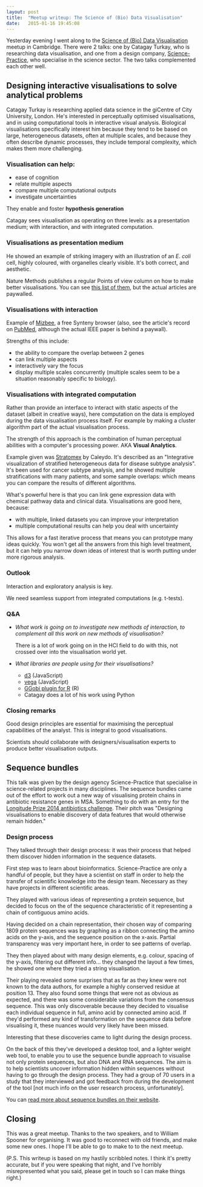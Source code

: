 ```yaml
---
layout: post
title:  "Meetup writeup: The Science of (Bio) Data Visualisation"
date:   2015-01-16 19:45:08
---
```


Yesterday evening I went along to the [Science of (Bio) Data Visualisation](http://www.meetup.com/Cambridge-Visualization-of-Biological-Information-Meetup/events/219018174/) meetup in Cambridge. There were 2 talks: one by Catagay Turkay, who is researching data visualisation, and one from a design company, [Science-Practice](http://science-practice.com/), who specialise in the science sector. The two talks complemented each other well.

## Designing interactive visualisations to solve analytical problems

Catagay Turkay is researching applied data science in the giCentre of City University, London. He's interested in perceptually optimised visualisations, and in using computational tools in interactive visual analysis. Biological visualisations specifically interest him because they tend to be based on large, heterogeneous datasets, often at multiple scales, and because they often describe dynamic processes, they include temporal complexity, which makes them more challenging.

### Visualisation can help:

- ease of cognition
- relate multiple aspects
- compare multiple computational outputs
- investigate uncertainties

They enable and foster **hypothesis generation**

Catagay sees visualisation as operating on three levels: as a presentation medium; with interaction, and with integrated computation.

### Visualisations as presentation medium

He showed an example of striking imagery with an illustration of an *E. coli* cell, highly coloured, with organelles clearly visible. It's both correct, and aesthetic.

Nature Methods publishes a regular Points of view column on how to make better visualisations. You can see [this list of them](http://blogs.nature.com/methagora/2013/07/data-visualization-points-of-view.html), but the actual articles are paywalled.

### Visualisations with interaction

Example of [Mizbee](http://www.cs.utah.edu/~miriah/mizbee/Overview.html), a free Synteny browser (also, see the article's record on [PubMed](http://www.ncbi.nlm.nih.gov/pubmed/19834152), although the actual IEEE paper is behind a paywall).

Strengths of this include:

- the ability to compare the overlap between 2 genes
- can link multiple aspects
- interactively vary the focus
- display multiple scales concurrently (multiple scales seem to be a situation reasonably specific to biology).

### Visualisations with integrated computation

Rather than provide an interface to interact with static aspects  of the dataset (albeit in creative ways), here computation on the data is employed during the data visualisation process itself. For example by making a cluster algorithm part of the actual visualisation process.

The strength of this approach is the combination of human perceptual abilities with a computer's processing power. AKA **Visual Analytics**.

Example given was [Stratomex](http://caleydo.github.io/projects/stratomex/) by Caleydo. It's described as an "Integrative visualization of stratified heterogeneous data for disease subtype analysis". It's been used for cancer subtype analysis, and he showed multiple stratifications with many patients, and some sample overlaps: which means you can compare the results of different algorithms.

What's powerful here is that you can link gene expression data with chemical pathway data and clinical data. Visualisations are good here, because:

- with multiple, linked datasets you can improve your interpretation
- multiple computational results  can help you deal with uncertainty

This allows for a fast iterative process that means you can prototype many ideas quickly. You won't get all the answers from this high level treatment, but it can help you narrow down ideas of interest that is worth putting under more rigorous analysis.

### Outlook

Interaction and exploratory analysis is key.

We need seamless support from integrated computations (e.g. t-tests).

### Q&A

- *What work is going on to investigate new methods of interaction, to complement all this work on new methods of visualisation?*

  There is a lot of work going on in the HCI field to do with this, not crossed over into the visualisation world yet.

- *What libraries are people using for their visualisations?*

  + [d3](http://d3js.org/) (JavaScript)
  + [vega](http://trifacta.github.io/vega/) (JavaScript)
  + [GGobi plugin for R](http://www.statmethods.net/advgraphs/interactive.html) (R)
  + Catagay does a lot of his work using Python

### Closing remarks

Good design principles are essential
for maximising the perceptual capabilities of the analyst. This is integral to good visualisations.

Scientists should collaborate with designers/visualisation experts to produce better visualisation outputs.

## Sequence bundles

This talk was given by the design agency Science-Practice that specialise in science-related projects in many disciplines. The sequence bundles came out of the effort to work out a new way of visualising protein chains in antibiotic resistance genes in MSA. Something to do with an entry for the [Longitude Prize 2014 antibiotics challenge](https://longitudeprize.org/challenge/antibiotics). Their pitch was "Designing visualisations to enable discovery of data features that would otherwise remain hidden."

### Design process

They talked through their design process: it was their process that helped them discover hidden information in the sequence datasets.

First step was to learn about bioinformatics. Science-Practice are only a handful of people, but they have a scientist on staff in order to help the transfer of scientific knowledge into the design team. Necessary as they have projects in different scientific areas.

They played with various ideas of representing a protein sequence, but decided to focus on the of the sequence characteristic of it representing a chain of contiguous amino acids.

Having decided on a chain representation, their chosen way of comparing 1809 protein sequences was by graphing as a ribbon connecting the amino acids on the y-axis, and the sequence position on the x-axis. Partial transparency was very important here, in order to see patterns of overlap.

They then played about with many design elements, e.g. colour, spacing of the y-axis, filtering out different info... they changed the layout a few times, he showed one where they tried a string visualisation.

Their playing revealed some surprises that as far as they knew were not known to the data authors, for example a highly conserved residue at position 13. They also found some things that were not as obvious as expected, and there was some considerable variations from the consensus sequence. This was only discoverable because they decided to visualise each individual sequence in full, amino acid by connected amino acid. If they'd performed any kind of transformation on the sequence data before visualising it, these nuances would very likely have been missed.

Interesting that these discoveries came to light during the design process.

On the back of this they've developed a desktop tool, and a lighter weight web tool, to enable you to use the sequence bundle approach to visualise not only protein sequences, but also DNA and RNA sequences. The aim is to help scientists uncover information hidden within sequences without having to go through the design process. They had a group of 70 users in a study that they interviewed and got feedback from during the development of the tool [not much info on the user research process, unfortunately].

You can [read more about sequence bundles on their website](http://science-practice.com/projects/sequence-bundles/).


## Closing
This was a great meetup. Thanks to the two speakers, and to William Spooner for organising. It was good to reconnect with old friends, and make some new ones. I hope I'll be able to go to make to to the next meetup.

(P.S. This writeup is based on my hastily scribbled notes. I think it's pretty accurate, but if you were speaking that night, and I've horribly misrepresented what you said, please get in touch so I can make things right.)

